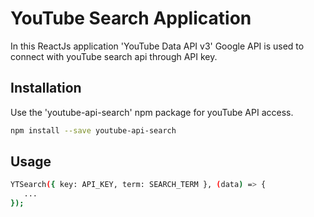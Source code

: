 # YouTube Search Application

In this ReactJs application 'YouTube Data API v3' Google API is used to connect with youTube search api through API key.

## Installation

Use the 'youtube-api-search' npm package for youTube API access.

```bash
npm install --save youtube-api-search
```

## Usage

```bash
YTSearch({ key: API_KEY, term: SEARCH_TERM }, (data) => {
   ...
});
```